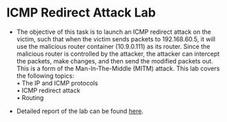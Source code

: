 # ICMP Redirect Attack Lab
- The objective of this task is to launch an ICMP redirect attack on the victim, such that when the victim
sends packets to 192.168.60.5, it will use the malicious router container (10.9.0.111) as its router.
Since the malicious router is controlled by the attacker, the attacker can intercept the packets, make changes,
and then send the modified packets out. This is a form of the Man-In-The-Middle (MITM) attack. This lab
covers the following topics:</br>
• The IP and ICMP protocols</br>
• ICMP redirect attack</br>
• Routing

- Detailed report of the lab can be found [here](https://github.com/mutaharmujahid/seedlabs/blob/main/ICMP%20Redirect%20Attack/ICMP%20Redirect%20Attack%20Lab.pdf).
